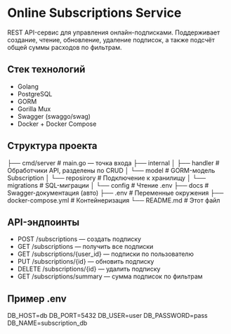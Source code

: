 # Online Subscriptions Service

REST API-сервис для управления онлайн-подписками. Поддерживает создание, чтение, обновление, удаление подписок, а также подсчёт общей суммы расходов по фильтрам.

## Стек технологий

- Golang  
- PostgreSQL  
- GORM  
- Gorilla Mux  
- Swagger (swaggo/swag)  
- Docker + Docker Compose

## Структура проекта

├── cmd/server # main.go — точка входа
├── internal
│ ├── handler # Обработчики API, разделены по CRUD
│ └── model # GORM-модель Subscription
│ └── reposirory # Подключение к хранилищу 
│ └── migrations # SQL-миграции
│ └── config # Чтение .env 
├── docs # Swagger-документация (авто)
├── .env # Переменные окружения
├── docker-compose.yml # Контейнеризация
└── README.md # Этот файл

## API-эндпоинты
* POST /subscriptions — создать подписку
* GET /subscriptions — получить все подписки
* GET /subscriptions/{user_id} — подписки по пользователю
* PUT /subscriptions/{id} — обновить подписку
* DELETE /subscriptions/{id} — удалить подписку
* GET /subscriptions/summary — сумма подписок по фильтрам

## Пример .env

DB_HOST=db
DB_PORT=5432
DB_USER=user
DB_PASSWORD=pass
DB_NAME=subscription_db
